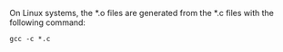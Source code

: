 On Linux systems, the *.o files are generated from the *.c files with the
following command:

    gcc -c *.c
